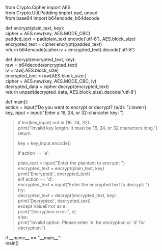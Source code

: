 from Crypto.Cipher import AES\
from Crypto.Util.Padding import pad, unpad\
from base64 import b64encode, b64decode

def encrypt(plain_text, key):\
cipher = AES.new(key, AES.MODE_CBC)\
padded_text = pad(plain_text.encode(\'utf-8\'), AES.block_size)
encrypted_text = cipher.encrypt(padded_text)\
return b64encode(cipher.iv + encrypted_text).decode(\'utf-8\')

def decrypt(encrypted_text, key):\
raw = b64decode(encrypted_text)\
iv = raw\[:AES.block_size\]\
encrypted_text = raw\[AES.block_size:\]\
cipher = AES.new(key, AES.MODE_CBC, iv)\
decrypted_data = cipher.decrypt(encrypted_text)\
return unpad(decrypted_data, AES.block_size).decode(\'utf-8\')

def main():\
action = input(\"Do you want to encrypt or decrypt? (e/d): \").lower()
key_input = input(\"Enter a 16, 24, or 32-character key: \")

> if len(key_input) not in (16, 24, 32):\
> print(\"Invalid key length. It must be 16, 24, or 32 characters
> long.\") return
>
> key = key_input.encode()
>
> if action == \'e\':
>
> plain_text = input(\"Enter the plaintext to encrypt: \")\
> encrypted_text = encrypt(plain_text, key)\
> print(\'Encrypted:\', encrypted_text)\
> elif action == \'d\':\
> encrypted_text = input(\"Enter the encrypted text to decrypt: \")\
> try:\
> decrypted_text = decrypt(encrypted_text, key)\
> print(\'Decrypted:\', decrypted_text)\
> except ValueError as e:\
> print(\"Decryption error:\", e)\
> else:\
> print(\"Invalid option. Please enter \'e\' for encryption or \'d\' for
> decryption.\")

if \_\_name\_\_ == \"\_\_main\_\_\":\
main()
